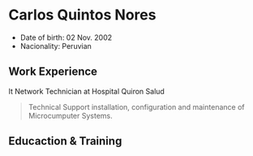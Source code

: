 # Carlos Quintos Nores
* Date of birth: 02 Nov. 2002
* Nacionality: Peruvian

## Work Experience
It Network Technician at Hospital Quiron Salud
> Technical Support installation, configuration and maintenance of Microcumputer Systems.

## Educaction & Training
